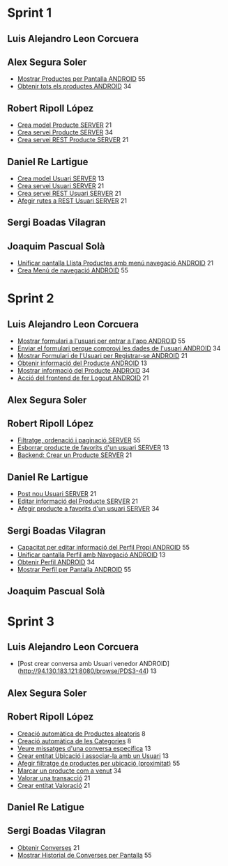 # Sprint 1
## Luis Alejandro Leon Corcuera

## Alex Segura Soler
* [Mostrar Productes per Pantalla ANDROID](http://94.130.183.121:8080/browse/PDS3-33) 55
* [Obtenir tots els productes ANDROID](http://94.130.183.121:8080/browse/PDS3-32) 34

## Robert Ripoll López
* [Crea model Producte SERVER](http://94.130.183.121:8080/browse/PDS3-64) 21
* [Crea servei Producte SERVER](http://94.130.183.121:8080/browse/PDS3-65) 34
* [Crea servei REST Producte SERVER](http://94.130.183.121:8080/browse/PDS3-66) 21

## Daniel Re Lartigue
* [Crea model Usuari SERVER](http://94.130.183.121:8080/browse/PDS3-61) 13
* [Crea servei Usuari SERVER](http://94.130.183.121:8080/browse/PDS3-62) 21
* [Crea servei REST Usuari SERVER](http://94.130.183.121:8080/browse/PDS3-63) 21
* [Afegir rutes a REST Usuari SERVER](http://94.130.183.121:8080/browse/PDS3-67) 21

## Sergi Boadas Vilagran

## Joaquim Pascual Solà
* [Unificar pantalla Llista Productes amb menú navegació ANDROID](http://94.130.183.121:8080/browse/PDS3-69) 21
* [Crea Menú de navegació ANDROID](http://94.130.183.121:8080/browse/PDS3-22) 55

# Sprint 2
## Luis Alejandro Leon Corcuera
* [Mostrar formulari a l'usuari per entrar a l'app ANDROID](http://94.130.183.121:8080/browse/PDS3-58) 55 
* [Enviar el formulari perque comprovi les dades de l'usuari ANDROID](http://94.130.183.121:8080/browse/PDS3-59) 34
* [Mostrar Formulari de l'Usuari per Registrar-se ANDROID](http://94.130.183.121:8080/browse/PDS3-55) 21 
* [Obtenir informació del Producte ANDROID](http://94.130.183.121:8080/browse/PDS3-41) 13
* [Mostrar informació del Producte ANDROID](http://94.130.183.121:8080/browse/PDS3-42) 34
* [Acció del frontend de fer Logout ANDROID](http://94.130.183.121:8080/browse/PDS3-79) 21

## Alex Segura Soler

## Robert Ripoll López
* [Filtratge, ordenació i paginació SERVER](http://94.130.183.121:8080/browse/PDS3-86) 55
* [Esborrar producte de favorits d'un usuari SERVER](http://94.130.183.121:8080/browse/PDS3-83) 13
* [Backend: Crear un Producte SERVER](http://94.130.183.121:8080/browse/PDS3-84) 21

## Daniel Re Lartigue
* [Post nou Usuari SERVER](http://94.130.183.121:8080/browse/PDS3-56) 21
* [Editar informació del Producte SERVER](http://94.130.183.121:8080/browse/PDS3-21) 21
* [Afegir producte a favorits d'un usuari SERVER](http://94.130.183.121:8080/browse/PDS3-82) 34

## Sergi Boadas Vilagran
* [Capacitat per editar informació del Perfil Propi ANDROID](http://94.130.183.121:8080/browse/PDS3-31) 55
* [Unificar pantalla Perfil amb Navegació ANDROID](http://94.130.183.121:8080/browse/PDS3-70) 13
* [Obtenir Perfil ANDROID](http://94.130.183.121:8080/browse/PDS3-29) 34
* [Mostrar Perfil per Pantalla ANDROID](http://94.130.183.121:8080/browse/PDS3-30) 55

## Joaquim Pascual Solà

# Sprint 3
## Luis Alejandro Leon Corcuera
* [Post crear conversa amb Usuari venedor ANDROID] (http://94.130.183.121:8080/browse/PDS3-44) 13

## Alex Segura Soler

## Robert Ripoll López
* [Creació automàtica de Productes aleatoris](http://94.130.183.121:8080/browse/PDS3-90) 8
* [Creació automàtica de les Categories](http://94.130.183.121:8080/browse/PDS3-92) 8
* [Veure missatges d'una conversa específica](http://94.130.183.121:8080/browse/PDS3-99) 13
* [Crear entitat Ubicació i associar-la amb un Usuari](http://94.130.183.121:8080/browse/PDS3-105) 13
* [Afegir filtratge de productes per ubicació (proximitat)](http://94.130.183.121:8080/browse/PDS3-106) 55
* [Marcar un producte com a venut](http://94.130.183.121:8080/browse/PDS3-109) 34
* [Valorar una transacció](http://94.130.183.121:8080/browse/PDS3-111) 21
* [Crear entitat Valoració](http://94.130.183.121:8080/browse/PDS3-114) 21

## Daniel Re Latigue

## Sergi Boadas Vilagran
* [Obtenir Converses](http://94.130.183.121:8080/browse/PDS3-36) 21
* [Mostrar Historial de Converses per Pantalla](http://94.130.183.121:8080/browse/PDS3-37) 55
